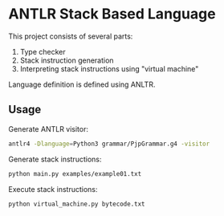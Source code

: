 # ANTLR Stack Based Language
This project consists of several parts:
1. Type checker
2. Stack instruction generation
3. Interpreting stack instructions using "virtual machine"

Language definition is defined using ANLTR.

## Usage
Generate ANTLR visitor:
```bash
antlr4 -Dlanguage=Python3 grammar/PjpGrammar.g4 -visitor
```

Generate stack instructions:
```bash
python main.py examples/example01.txt
```

Execute stack instructions:
```bash
python virtual_machine.py bytecode.txt
```